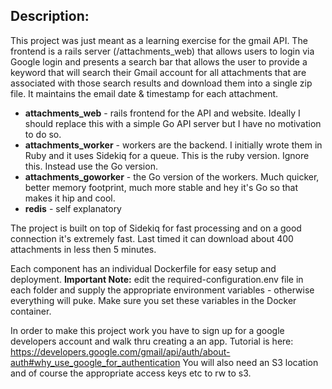 ## Description:

This project was just meant as a learning exercise for the gmail API. The frontend is a rails server (/attachments_web) that allows users to login via Google login and presents a search bar that allows the user to provide a keyword that will search their Gmail account for all attachments that are associated with those search results and download them into a single zip file. It maintains the email date & timestamp for each attachment. 

* **attachments_web** - rails frontend for the API and website. Ideally I should replace this with a simple Go API server but I have no motivation to do so.
* **attachments_worker** - workers are the backend. I initially wrote them in Ruby and it uses Sidekiq for a queue. This is the ruby version. Ignore this. Instead use the Go version.
* **attachments_goworker** - the Go version of the workers. Much quicker, better memory footprint, much more stable and hey it's Go so that makes it hip and cool.
* **redis** - self explanatory

The project is built on top of Sidekiq for fast processing and on a good connection it's extremely fast. Last timed it can download about 400 attachments in less then 5 minutes. 

Each component has an individual Dockerfile for easy setup and deployment. 
**Important Note:** edit the required-configuration.env file in each folder and supply the appropriate environment variables - otherwise everything will puke. Make sure you set these variables in the Docker container.

In order to make this project work you have to sign up for a google developers account and walk thru creating a an app. Tutorial is here: https://developers.google.com/gmail/api/auth/about-auth#why_use_google_for_authentication 
You will also need an S3 location and of course the appropriate access keys etc to rw to s3.
